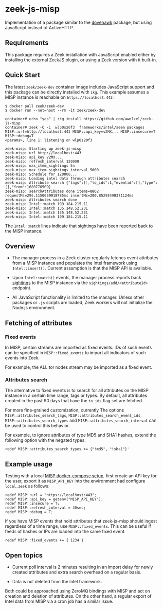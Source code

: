 # zeek-js-misp

Implementation of a package similar to the [dovehawk](https://github.com/tylabs/dovehawk) package,
but using JavaScript instead of ActiveHTTP.

## Requirements

This package requires a Zeek installation with JavaScript enabled
either by installing the external ZeekJS plugin, or using a Zeek
version with it built-in.

## Quick Start

The latest `zeek/zeek-dev` container image includes JavaScript support and
this package can be directly installed with `zkg`. This example assumes a
MISP instance is reachable on `https://localhost:443`:

    $ docker pull zeek/zeek-dev
    $ docker run --net=host --rm -it zeek/zeek-dev

    container# echo "yes" | zkg install https://github.com/awelzel/zeek-js-misp
    container# zeek -C -i  wlp0s20f3  frameworks/intel/seen packages MISP::url=http://localhost:443 MISP::api_key=v2MX... MISP::insecure=T MISP::debug=T  
    <params>, line 1: listening on wlp0s20f3

    zeek-misp: Starting up zeek-js-misp
    zeek-misp: url http://localhost:443
    zeek-misp: api_key v2MX...
    zeek-misp: refresh_interval 120000
    zeek-misp: max_item_sightings 5n
    zeek-misp: max_item_sightings_interval 5000
    zeek-misp: Schedule for 120000...
    zeek-misp: Loading intel data through attributes search
    zeek-misp: Attribute search {"tags":[],"to_ids":1,"eventid":[],"type":[],"from":1680776509}
    zeek-misp: searchAttributes done items=8862 requestMs=296.1150659918785ms insertMs=200.85295498371124ms
    zeek-misp: Attributes search done
    zeek-misp: Intel::match 199.184.215.11
    zeek-misp: Intel::match 135.148.52.231
    zeek-misp: Intel::match 135.148.52.231
    zeek-misp: Intel::match 199.184.215.11


The `Intel::match` lines indicate that sightings have been reported back
to the MISP instance.

## Overview

* The manager process in a Zeek cluster regularly fetches event attributes
  from a MISP instance and populates the Intel framework using
  `Intel::insert()`. Current assumption is that the MISP API is
  available.

* Upon `Intel::match()` events, the manager process reports back
  [sightings](https://www.circl.lu/doc/misp/sightings/) to the
  MISP instance via the `sightings/add/<attributeId>` endpoint.

* All JavaScript functionality is limited to the manager. Unless other packages or
  `.js` scripts are loaded, Zeek workers will not initialize the Node.js environment.

## Fetching of attributes

### Fixed events

In MISP, certain streams are imported as fixed events. IDs of such events
can be specified in `MISP::fixed_events` to import all indicators of such
events into Zeek.

For example, the ALL tor nodes stream may be imported as a fixed event.

### Attributes search

The alternative to fixed events is to search for all attributes on the MISP
instance in a certain time range, tags or types.  By default, all attributes
created in the past 90 days that have the `to_ids` flag set are fetched.

For more fine-grained customization, currently The options `MISP::attributes_search_tags`,
`MISP::attributes_search_event_ids`, `MISP::attributes_search_types` and
`MISP::attributes_search_interval` can be used to control this behavior.

For example, to ignore attributes of type MD5 and SHA1 hashes, extend the
following option with the negated types:

    redef MISP::attributes_search_types += {"!md5", "!sha1"}'

## Example usage

Testing with a local [MISP docker-compose setup](https://github.com/MISP/misp-docker),
first create an API key for the user, export it as `MISP_API_KEY` into the
environment had configure `local.zeek` as follows:

    redef MISP::url = "https://localhost:443";
    redef MISP::api_key = getenv("MISP_API_KEY");
    redef MISP::insecure = T;
    redef MISP::refresh_interval = 30sec;
    redef MISP::debug = T;


If you have MISP events that hold attributes that zeek-js-misp should
ingest regardless of a time range, use `MISP::fixed_events`. This can be
useful if feeds of hashes or IPs are loaded into the same fixed event.

    redef MISP::fixed_events += { 1234 }

## Open topics

* Current poll interval is 2 minutes resulting in an import delay for newly
  created attributes and extra search overhead on a regular basis.

* Data is not deleted from the Intel framework.

Both could be approached using ZeroMQ bindings with MISP and act on creation
and deletion of attributes. On the other hand, a regular export of Intel data
from MISP via a cron job has a similar issue.

